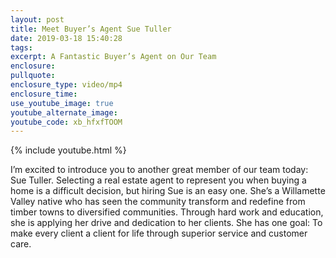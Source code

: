```yaml
---
layout: post
title: Meet Buyer’s Agent Sue Tuller
date: 2019-03-18 15:40:28
tags:
excerpt: A Fantastic Buyer’s Agent on Our Team
enclosure:
pullquote:
enclosure_type: video/mp4
enclosure_time:
use_youtube_image: true
youtube_alternate_image:
youtube_code: xb_hfxfTOOM
---
```


{% include youtube.html %}

I’m excited to introduce you to another great member of our team today: Sue Tuller. Selecting a real estate agent to represent you when buying a home is a difficult decision, but hiring Sue is an easy one. She’s a Willamette Valley native who has seen the community transform and redefine from timber towns to diversified communities. Through hard work and education, she is applying her drive and dedication to her clients. She has one goal: To make every client a client for life through superior service and customer care.